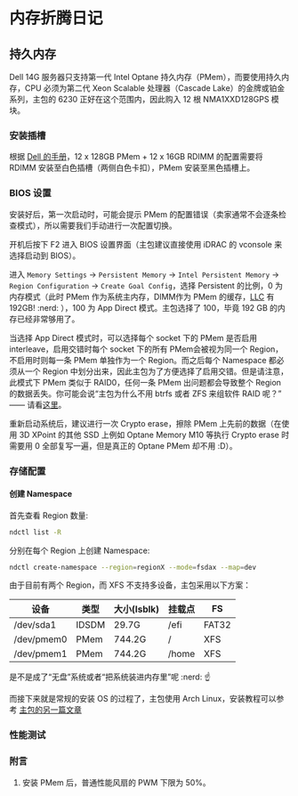 # 内存折腾日记

## 持久内存

Dell 14G 服务器只支持第一代 Intel Optane 持久内存（PMem），而要使用持久内存，CPU 必须为第二代 Xeon Scalable 处理器（Cascade Lake）的金牌或铂金系列，主包的 6230 正好在这个范围内，因此购入 12 根 NMA1XXD128GPS 模块。

### 安装插槽

根据 [Dell 的手册](https://www.dell.com/support/manuals/en-hk/poweredge-r640/dcpmm_ug_pub/pmem-recommended-topologies)，12 x 128GB PMem + 12 x 16GB RDIMM 的配置需要将 RDIMM 安装至白色插槽（两侧白色卡扣），PMem 安装至黑色插槽上。

### BIOS 设置

安装好后，第一次启动时，可能会提示 PMem 的配置错误（卖家通常不会逐条检查模式），所以需要我们手动进行一次配置切换。

开机后按下 F2 进入 BIOS 设置界面（主包建议直接使用 iDRAC 的 vconsole 来选择启动到 BIOS）。

进入 `Memory Settings` -> `Persistent Memory` -> `Intel Persistent Memory` -> `Region Configuration` -> `Create Goal Config`，选择 Persistent 的比例，0 为内存模式（此时 PMem 作为系统主内存，DIMM作为 PMem 的缓存，[LLC](https://en.wikichip.org/wiki/last_level_cache) 有 192GB! :nerd: ），100 为 App Direct 模式。主包选择了 100，毕竟 192 GB 的内存已经非常够用了。

当选择 App Direct 模式时，可以选择每个 socket 下的 PMem 是否启用 interleave，启用交错时每个 socket 下的所有 PMem会被视为同一个 Region，不启用时则每一条 PMem 单独作为一个 Region。而之后每个 Namespace 都必须从一个 Region 中划分出来，因此主包为了方便选择了启用交错。但是请注意，此模式下 PMem 类似于 RAID0，任何一条 PMem 出问题都会导致整个 Region 的数据丢失。你可能会说“主包为什么不用 btrfs 或者 ZFS 来组软件 RAID 呢？” —— 请看[这里](#存储配置)。

重新启动系统后，建议进行一次 Crypto erase，擦除 PMem 上先前的数据（在使用 3D XPoint 的其他 SSD 上例如 Optane Memory M10 等执行 Crypto erase 时需要用 0 全部复写一遍，但是真正的 Optane PMem 却不用 :D）。

### 存储配置

#### 创建 Namespace

首先查看 Region 数量:

```sh
ndctl list -R
```

分别在每个 Region 上创建 Namespace:

```sh
ndctl create-namespace --region=regionX --mode=fsdax --map=dev
```

由于目前有两个 Region，而 XFS 不支持多设备，主包采用以下方案：

| 设备 | 类型 | 大小(lsblk) | 挂载点 | FS |
| ---- | ---- | ---- | ------- | - |
| /dev/sda1 | IDSDM | 29.7G | /efi | FAT32 |
| /dev/pmem0 | PMem | 744.2G | / | XFS |
| /dev/pmem1 | PMem | 744.2G | /home | XFS |

是不是成了“无盘”系统或者“把系统装进内存里”呢 :nerd: :point_up:

而接下来就是常规的安装 OS 的过程了，主包使用 Arch Linux，安装教程可以参考 [主包的另一篇文章](../../os/archlinux.md)

### 性能测试

### 附言

1. 安装 PMem 后，普通性能风扇的 PWM 下限为 50%。
